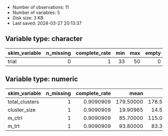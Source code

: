 
- Number of observations: 11
- Number of variables: 5
- Disk size: 3 KB
- Last saved: 2024-03-27 20:13:37


## Variable type: character
|skim_variable | n_missing| complete_rate| min| max| empty| n_unique| whitespace|
|:-------------|---------:|-------------:|---:|---:|-----:|--------:|----------:|
|trial         |         0|             1|  33|  50|     0|       11|          0|

## Variable type: numeric
|skim_variable  | n_missing| complete_rate|      mean|        sd|        p0|      p25|       p50|      p75|      p100|hist  |
|:--------------|---------:|-------------:|---------:|---------:|---------:|--------:|---------:|--------:|---------:|:-----|
|total_clusters |         1|     0.9090909| 179.50000| 178.53120| 28.000000| 52.00000| 121.50000| 246.0000| 605.00000|▇▁▂▁▁ |
|cluster_size   |         1|     0.9090909|  19.90965|  14.56085|  2.219835| 12.35599|  17.35186|  23.9939|  55.28571|▇▇▇▁▂ |
|m_ctrl         |         1|     0.9090909|  85.70000| 115.08166| 18.000000| 26.00000|  50.00000|  84.5000| 404.00000|▇▁▁▁▁ |
|m_trt          |         1|     0.9090909|  93.80000|  83.36106|  9.000000| 26.00000|  69.50000| 157.7500| 238.00000|▇▃▁▂▃ |
